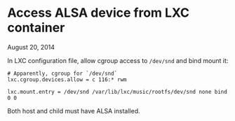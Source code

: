 # Access ALSA device from LXC container
August 20, 2014

In LXC configuration file, allow cgroup access to `/dev/snd` and bind
mount it:

```
# Apparently, cgroup for `/dev/snd`
lxc.cgroup.devices.allow = c 116:* rwm

lxc.mount.entry = /dev/snd /var/lib/lxc/music/rootfs/dev/snd none bind 0 0
```

Both host and child must have ALSA installed.
